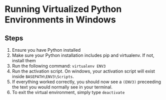 # Running Virtualized Python Environments in Windows

## Steps
1. Ensure you have Python installed
1. Make sure your Python installation includes pip and virtualenv. If not, install them
1. Run the following command:
    ````virtualenv ENV3````<br/>
1. Run the activation script. On windows, your activation script will exist inside `BASEPATH\ENV3\Scripts`.
1. If everything worked correctly, you should now see a `(ENV3)` preceeding the text you would normally see in your terminal.
1. To exit the virtual environment, simply type `deactivate`